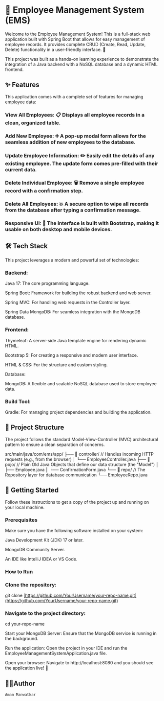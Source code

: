 # 🏢 Employee Management System (EMS)

Welcome to the Employee Management System! This is a full-stack web application built with Spring Boot that allows for easy management of employee records. It provides complete CRUD (Create, Read, Update, Delete) functionality in a user-friendly interface. 🚀

This project was built as a hands-on learning experience to demonstrate the integration of a Java backend with a NoSQL database and a dynamic HTML frontend.

## ✨ Features

This application comes with a complete set of features for managing employee data:

### View All Employees: 📋 Displays all employee records in a clean, organized table.

### Add New Employee: ➕ A pop-up modal form allows for the seamless addition of new employees to the database.

### Update Employee Information: ✏️ Easily edit the details of any existing employee. The update form comes pre-filled with their current data.

### Delete Individual Employee: 🗑️ Remove a single employee record with a confirmation step.

### Delete All Employees: 💥 A secure option to wipe all records from the database after typing a confirmation message.

### Responsive UI: 📱 The interface is built with Bootstrap, making it usable on both desktop and mobile devices.

## 🛠️ Tech Stack

This project leverages a modern and powerful set of technologies:

### Backend:

Java 17: The core programming language.

Spring Boot: Framework for building the robust backend and web server.

Spring MVC: For handling web requests in the Controller layer.

Spring Data MongoDB: For seamless integration with the MongoDB database.

### Frontend:

Thymeleaf: A server-side Java template engine for rendering dynamic HTML.

Bootstrap 5: For creating a responsive and modern user interface.

HTML & CSS: For the structure and custom styling.

Database:

MongoDB: A flexible and scalable NoSQL database used to store employee data.

### Build Tool:

Gradle: For managing project dependencies and building the application.

## 📂 Project Structure

The project follows the standard Model-View-Controller (MVC) architectural pattern to ensure a clean separation of concerns.

src/main/java/com/ems/app/
├── 📁 controller/   // Handles incoming HTTP requests (e.g., from the browser)
│   └── EmployeeController.java
├── 📁 pojo/         // Plain Old Java Objects that define our data structure (the "Model")
│   ├── Employee.java
│   └── ConfirmationForm.java
└── 📁 repo/         // The Repository layer for database communication
    └── EmployeeRepo.java


## 🚀 Getting Started

Follow these instructions to get a copy of the project up and running on your local machine.

### Prerequisites

Make sure you have the following software installed on your system:

Java Development Kit (JDK) 17 or later.

MongoDB Community Server.

An IDE like IntelliJ IDEA or VS Code.

### How to Run

### Clone the repository:

git clone [https://github.com/YourUsername/your-repo-name.git](https://github.com/YourUsername/your-repo-name.git)


### Navigate to the project directory:

cd your-repo-name


Start your MongoDB Server: Ensure that the MongoDB service is running in the background.

Run the application: Open the project in your IDE and run the EmployeeManagementSystemApplication.java file.

Open your browser: Navigate to http://localhost:8080 and you should see the application live! 🎉

## 🧑‍💻Author
    Aman Manwatkar
